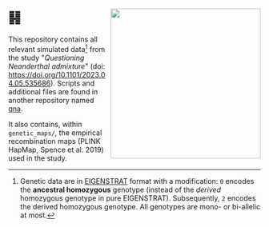 # &#19918; <img align="right" width="300" src="https://github.com/sunyatin/qna/blob/main/model.png">

This repository contains all relevant simulated data[^1] from the study "*Questioning Neanderthal admixture*" (doi: https://doi.org/10.1101/2023.04.05.535686). Scripts and additional files are found in another repository named [qna](https://github.com/sunyatin/qna).

It also contains, within `genetic_maps/`, the empirical recombination maps (PLINK HapMap, Spence et al. 2019) used in the study.

[^1]: Genetic data are in [EIGENSTRAT](https://reich.hms.harvard.edu/software/InputFileFormats) format with a modification: `0` encodes the **ancestral homozygous** genotype (instead of the *derived* homozygous genotype in pure EIGENSTRAT). Subsequently, `2` encodes the derived homozygous genotype. All genotypes are mono- or bi-allelic at most.
